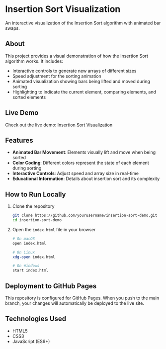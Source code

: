 # Insertion Sort Visualization

An interactive visualization of the Insertion Sort algorithm with animated bar swaps.

## About

This project provides a visual demonstration of how the Insertion Sort algorithm works. It includes:

- Interactive controls to generate new arrays of different sizes
- Speed adjustment for the sorting animation
- Animated visualization showing bars being lifted and moved during sorting
- Highlighting to indicate the current element, comparing elements, and sorted elements

## Live Demo

Check out the live demo: [Insertion Sort Visualization](https://yourusername.github.io/insertion-sort-demo/)

## Features

- **Animated Bar Movement**: Elements visually lift and move when being sorted
- **Color Coding**: Different colors represent the state of each element during sorting
- **Interactive Controls**: Adjust speed and array size in real-time
- **Educational Information**: Details about insertion sort and its complexity

## How to Run Locally

1. Clone the repository
   ```bash
   git clone https://github.com/yourusername/insertion-sort-demo.git
   cd insertion-sort-demo
   ```

2. Open the `index.html` file in your browser
   ```bash
   # On macOS
   open index.html
   
   # On Linux
   xdg-open index.html
   
   # On Windows
   start index.html
   ```

## Deployment to GitHub Pages

This repository is configured for GitHub Pages. When you push to the main branch, your changes will automatically be deployed to the live site.

## Technologies Used

- HTML5
- CSS3
- JavaScript (ES6+)
